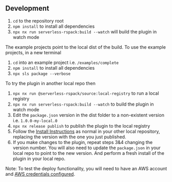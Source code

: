 ## Development

1. `cd` to the repository root
2. `npm install` to install all dependencies
3. `npx nx run serverless-rspack:build --watch` will build the plugin in watch mode

The example projects point to the local dist of the build. To use the example projects, in a new terminal

1. `cd` into an example project i.e. `/examples/complete`
2. `npm install` to install all dependencies
3. `npx sls package --verbose`

To try the plugin in another local repo then

1. `npx nx run @serverless-rspack/source:local-registry` to run a local registry
2. `npx nx run serverless-rspack:build --watch` to build the plugin in watch mode
3. Edit the `package.json` version in the dist folder to a non-existent version i.e. `1.0.0-my-local.0`
4. `npx nx release publish` to publish the plugin to the local registry
5. Follow the [Install Instructions](../README.md#install) as normal in your other local repository, replacing the version with the one you just published.
6. If you make changes to the plugin, repeat steps 3&4 changing the version number. You will also need to update the `package.json` in your local repo to point to the new version. And perform a fresh install of the plugin in your local repo.

Note: To test the deploy functionality, you will need to have an AWS account and [AWS credentials configured](https://www.serverless.com/framework/docs/providers/aws/guide/credentials).
